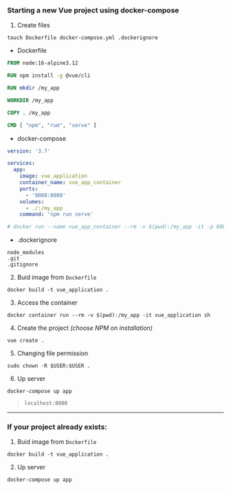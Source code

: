 ### Starting a new Vue project using docker-compose

1. Create files
```
touch Dockerfile docker-compose.yml .dockerignore
```

* Dockerfile
```dockerfile
FROM node:16-alpine3.12

RUN npm install -g @vue/cli

RUN mkdir /my_app

WORKDIR /my_app

COPY . /my_app

CMD [ "npm", "rum", "serve" ]
```

* docker-compose
```yml
version: '3.7'

services:
  app:
    image: vue_application
    container_name: vue_app_container
    ports:
      - '8080:8080'
    volumes:
      - ./:/my_app
    command: 'npm run serve'

# docker run --name vue_app_container --rm -v $(pwd):/my_app -it -p 8080:8080 vue_application
```

* .dockerignore
```
node_modules
.git
.gitignore
```

2. Buid image from `Dockerfile`
```
docker build -t vue_application .
```

3. Access the container
```
docker container run --rm -v $(pwd):/my_app -it vue_application sh
```

4. Create the project _(choose NPM on installation)_
```
vue create .
```

5. Changing file permission

```
sudo chown -R $USER:$USER .
```

6. Up server

```
docker-compose up app
```

> `localhost:8080`


---


### If your project already exists:

1. Buid image from `Dockerfile`
```
docker build -t vue_application .
```

2. Up server

```
docker-compose up app
```

